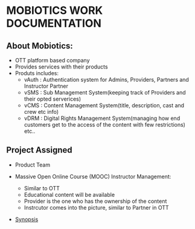 # MOBIOTICS WORK DOCUMENTATION

## About Mobiotics:

* OTT platform based company
* Provides services with their products
* Produts includes:
    * vAuth : Authentication system for Admins, Providers, Partners and Instructor Partner
    * vSMS : Sub Management System(keeping track of Providers and their opted serverices)
    * vCMS : Content Management System(title, description, cast and crew etc info)
    * vDRM : Digital Rights Management System(managing how end customers get to the access of the content with few restrictions)
etc..

## Project Assigned

* Product Team
* Massive Open Online Course (MOOC) Instructor Management:
    * Similar to OTT
    * Educational content will be available
    * Provider is the one who has the ownership of the content
    * Instrcutor comes into the picture, similar to Partner in OTT
  
* [Synopsis](https://docs.google.com/document/d/1x7aJwJVY59b-9S0MlYus23VLo8J6XMhNgG16KAu0wXQ/edit)